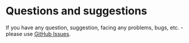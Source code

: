 # Questions and suggestions

If you have any question, suggestion, facing any problems, bugs, etc. - please use 
[GitHub Issues](https://github.com/flypipe/flypipe/issues/new).